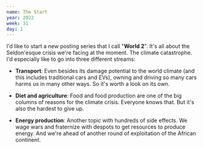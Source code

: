 ```yaml
---
name: The Start
year: 2022
week: 31
day: 1
---
```


I'd like to start a new posting series that I call "**World 2**". It's all about
the Seldon'esque crisis we're facing at the moment. The climate catastrophe. I'd
especially like to go into three different streams:

- **Transport**: Even besides its damage potential to the world climate (and
  this includes traditional cars and EVs), owning and driving so many cars harms
  us in many other ways. So it's worth a look on its own.

- **Diet and agriculture**: Food and food production are one of the big columns
  of reasons for the climate crisis. Everyone knows that. But it's also the
  hardest to give up.

- **Energy production**: Another topic with hundreds of side effects. We wage
  wars and fraternize with despots to get resources to produce energy. And we're
  ahead of another round of exploitation of the African continent.
